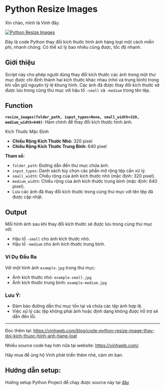 # Python Resize Images
Xin chào, mình là Vinh đây. 

[![Python Resize Images](http://img.youtube.com/vi/lSgm4AQZ230/maxresdefault.jpg)](http://www.youtube.com/watch?v=lSgm4AQZ230)

Đây là code Python thay đổi kích thước hình ảnh hàng loạt một cách miễn phí, nhanh chóng. Có thể xử lý bao nhiêu cũng được, tốc độ nhanh.

## Giới thiệu
Script này cho phép người dùng thay đổi kích thước các ảnh trong một thư mục được chỉ định thành hai kích thước khác nhau (nhỏ và trung bình) trong khi vẫn giữ nguyên tỷ lệ khung hình. Các ảnh đã được thay đổi kích thước sẽ được lưu trong cùng thư mục với hậu tố `-small` và `-medium` trong tên tệp.

## Function
**`resize_images(folder_path, input_types=None, small_width=320, medium_width=640)`**: Hàm chính để thay đổi kích thước hình ảnh.

Kích Thước Mặc Định
- **Chiều Rộng Kích Thước Nhỏ:** 320 pixel
- **Chiều Rộng Kích Thước Trung Bình:** 640 pixel

**Tham số:**
  - `folder_path`: Đường dẫn đến thư mục chứa ảnh.
  - `input_types`: Danh sách tùy chọn các phần mở rộng tệp cần xử lý.
  - `small_width`: Chiều rộng của ảnh kích thước nhỏ (mặc định: 320 pixel).
  - `medium_width`: Chiều rộng của ảnh kích thước trung bình (mặc định: 640 pixel).
- Lưu các ảnh đã thay đổi kích thước trong cùng thư mục với tên tệp đã được cập nhật.

## Output
Mỗi hình ảnh sau khi thay đổi kích thước sẽ được lưu trong cùng thư mục với:
  - Hậu tố `-small` cho ảnh kích thước nhỏ.
  - Hậu tố `-medium` cho ảnh kích thước trung bình.

### **Ví Dụ Đầu Ra**

Với một hình ảnh `example.jpg` trong thư mục:
- Ảnh kích thước nhỏ: `example-small.jpg`
- Ảnh kích thước trung bình: `example-medium.jpg`

### **Lưu Ý:**

- Đảm bảo đường dẫn thư mục tồn tại và chứa các tệp ảnh hợp lệ.
- Việc xử lý các tệp không phải ảnh hoặc định dạng không được hỗ trợ sẽ dẫn đến lỗi.

----
Đọc thêm tại: https://vinhweb.com/blog/code-python-resize-image-thay-doi-kich-thuoc-hinh-anh-hang-loat

Nhiều source code hay hơn nữa tại website: https://vinhweb.com/.

Hãy mua để ủng hộ Vinh phát triển thêm nhé, cảm ơn bạn.

## Hướng dẫn setup:
Hướng setup Python Project để chạy được source này tại [đây](https://mango-freesia-da4.notion.site/Doc-H-ng-d-n-Setup-Python-Project-VinhWeb-19274673f5db80679725d682c13c7f90?pvs=74)

